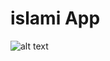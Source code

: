 # islami App

![alt text](https://github.com/[Omar25876]/[Islami_App]/blob/[master]/radio_image.png?raw=true)

